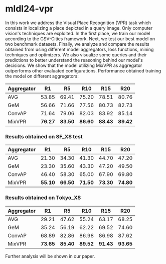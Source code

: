 # mldl24-vpr
In this work we address the Visual Place Recognition (VPR) task which consists in localizing a place depicted in a query image. Only computer vision's techniques are exploited. In the first place, we train our model according to the GSV-Cities framework. Next, we test our best model on two benchmark datasets. Finally, we analyze and compare the results obtained from using different model aggregators, loss functions, mining techniques and optimizers. We also visualize some queries and their predictions to better understand the reasoning behind our model's decisions. We show that the model utilizing MixVPR as aggregator outperforms other evaluated configurations.
Performance obtained training the model on different aggregators:

| Aggregator | R1    | R5    | R10   | R15   | R20   |
|------------|-------|-------|-------|-------|-------|
| AVG        | 53.85 | 69.41 | 75.20 | 78.51 | 80.76 |
| GeM        | 56.66 | 71.66 | 77.56 | 80.73 | 82.73 |
| ConvAP     | 71.64 | 79.06 | 82.03 | 83.92 | 85.14 |
| MixVPR     | **76.27** | **83.50** | **86.60** | **88.43** | **89.42** |

### Results obtained on SF_XS test

| Aggregator | R1    | R5    | R10   | R15   | R20   |
|------------|-------|-------|-------|-------|-------|
| AVG        | 21.30 | 34.30 | 41.30 | 44.70 | 47.20 |
| GeM        | 23.30 | 35.60 | 43.30 | 47.20 | 49.50 |
| ConvAP     | 46.40 | 58.30 | 65.00 | 67.90 | 69.80 |
| MixVPR     | **55.10** | **66.50** | **71.50** | **73.30** | **74.80** |

### Results obtained on Tokyo_XS

| Aggregator | R1    | R5    | R10   | R15   | R20   |
|------------|-------|-------|-------|-------|-------|
| AVG        | 29.21 | 47.62 | 55.24 | 63.17 | 68.25 |
| GeM        | 35.24 | 56.19 | 62.22 | 69.52 | 74.60 |
| ConvAP     | 68.89 | 82.86 | 86.98 | 86.98 | 87.62 |
| MixVPR     | **73.65** | **85.40** | **89.52** | **91.43** | **93.65** |

Further analysis will be shown in our paper.
